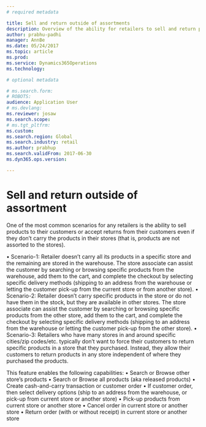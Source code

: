 ```yaml
---
# required metadata

title: Sell and return outside of assortments
description: Overview of the ability for retailers to sell and return products outside of assortments.
author: prabhu-padhi
manager: AnnBe
ms.date: 05/24/2017
ms.topic: article
ms.prod: 
ms.service: Dynamics365Operations
ms.technology: 

# optional metadata

# ms.search.form: 
# ROBOTS: 
audience: Application User
# ms.devlang: 
ms.reviewer: josaw
ms.search.scope:
# ms.tgt_pltfrm: 
ms.custom: 
ms.search.region: Global
ms.search.industry: retail
ms.author: prabhup
ms.search.validFrom: 2017-06-30
ms.dyn365.ops.version: 

---
```


# Sell and return outside of assortment
One of the most common scenarios for any retailers is the ability to sell products to their customers or accept returns from their customers even if they don’t carry the products in their stores (that is, products are not assorted to the stores).

•	Scenario-1: Retailer doesn’t carry all its products in a specific store and the remaining are stored in the warehouse. The store associate can assist the customer by searching or browsing specific products from the warehouse, add them to the cart, and complete the checkout by selecting specific delivery methods (shipping to an address from the warehouse or letting the customer pick-up from the current store or from another store).
•	Scenario-2: Retailer doesn’t carry specific products in the store or do not have them in the stock, but they are available in other stores. The store associate can assist the customer by searching or browsing specific products from the other store, add them to the cart, and complete the checkout by selecting specific delivery methods (shipping to an address from the warehouse or letting the customer pick-up from the other store).
•	Scenario-3: Retailers who have many stores in and around specific cities/zip codes/etc. typically don’t want to force their customers to return specific products in a store that they purchased. Instead, they allow their customers to return products in any store independent of where they purchased the products.

This feature enables the following capabilities:
•	Search or Browse other store’s products
•	Search or Browse all products (aka released products)
•	Create cash-and-carry transaction or customer order
•	If customer order, then select delivery options (ship to an address from the warehouse, or pick-up from current store or another store)
•	Pick-up products from current store or another store
•	Cancel order in current store or another store
•	Return order (with or without receipt) in current store or another store
